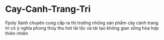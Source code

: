 # Cay-Canh-Trang-Tri
Fpoly Xanh chuyên cung cấp ra thị trường những sản phẩm cây cảnh trang trí có ý nghĩa phong thủy thu hút tài lộc và tái tạo không gian sống hòa hợp thiên nhiên 
